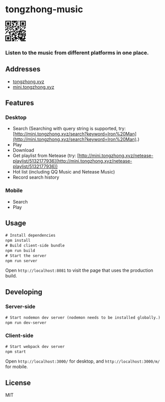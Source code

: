 # tongzhong-music

<img src="./qr_code.png" width="64" alt="mobile">

<h3>Listen to the music from different platforms in one place.</h3>

## Addresses
- [tongzhong.xyz](http://tongzhong.xyz)
- [mini.tongzhong.xyz](http://mini.tongzhong.xyz)

## Features
### Desktop
- Search
 (Searching with query string is supported, try: [http://mini.tongzhong.xyz/search?keyword=Iron%20Man](http://mini.tongzhong.xyz/search?keyword=Iron%20Man).)
- Play
- Download
- Get playlist from Netease (try: [http://mini.tongzhong.xyz/netease-playlist/5132177936](http://mini.tongzhong.xyz/netease-playlist/5132177936))
- Hot list (including QQ Music and Netease Music)
- Record search history

### Mobile
- Search
- Play

## Usage
    # Install dependencies
    npm install
    # Build client-side bundle
    npm run build
    # Start the server
    npm run server
Open `http://localhost:8081` to visit the page that uses the production build.

## Developing
### Server-side
    # Start nodemon dev server (nodemon needs to be installed globally.)
    npm run dev-server

### Client-side
    # Start webpack dev server
    npm start
Open `http://localhost:3000/` for desktop, and `http://localhost:3000/m/` for mobile.

## License
MIT